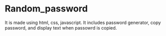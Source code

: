 # Random_password 
It is made using html, css, javascript.
It includes password generator, copy password, and display text when passowrd is copied.
